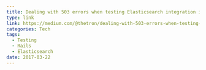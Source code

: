 ```yaml
---
title: Dealing with 503 errors when testing Elasticsearch integration in Rails
type: link
link: https://medium.com/@thetron/dealing-with-503-errors-when-testing-elasticsearch-integration-in-rails-ec7a5f828274#.624q4p23m
categories: Tech
tags:
  - Testing
  - Rails
  - Elasticsearch
date: 2017-03-22
---
```

